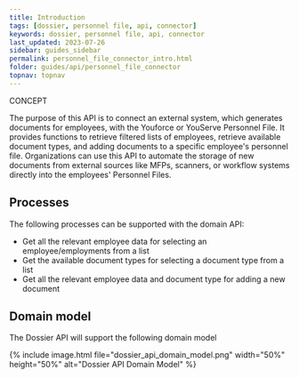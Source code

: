 ```yaml
---
title: Introduction
tags: [dossier, personnel file, api, connector]
keywords: dossier, personnel file, api, connector
last_updated: 2023-07-26
sidebar: guides_sidebar
permalink: personnel_file_connector_intro.html
folder: guides/api/personnel_file_connector
topnav: topnav
---
```


<span class="label label-success">CONCEPT</span>

The purpose of this API is to connect an external system, which generates documents for employees, with the Youforce or YouServe Personnel File. It provides functions to retrieve filtered lists of employees, retrieve available document types, and adding documents to a specific employee's personnel file. Organizations can use this API to automate the storage of new documents from external sources like MFPs, scanners, or workflow systems directly into the employees' Personnel Files.

## Processes
The following processes can be supported with the domain API:
- Get all the relevant employee data for selecting an employee/employments from a list
- Get the available document types for selecting a document type from a list
- Get all the relevant employee data and document type for adding a new  document


## Domain model
The Dossier API will support the following domain model

{% include image.html file="dossier_api_domain_model.png" width="50%" height="50%" alt="Dossier API Domain Model" %}
